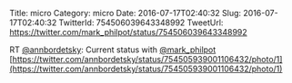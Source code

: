 Title: micro
Category: micro
Date: 2016-07-17T02:40:32
Slug: 2016-07-17T02:40:32
TwitterId: 754506039643348992
TweetUrl: https://twitter.com/mark_philpot/status/754506039643348992

RT [@annbordetsky](https://twitter.com/annbordetsky): Current status with [@mark_philpot](https://twitter.com/mark_philpot) [https://twitter.com/annbordetsky/status/754505939001106432/photo/1](https://twitter.com/annbordetsky/status/754505939001106432/photo/1)